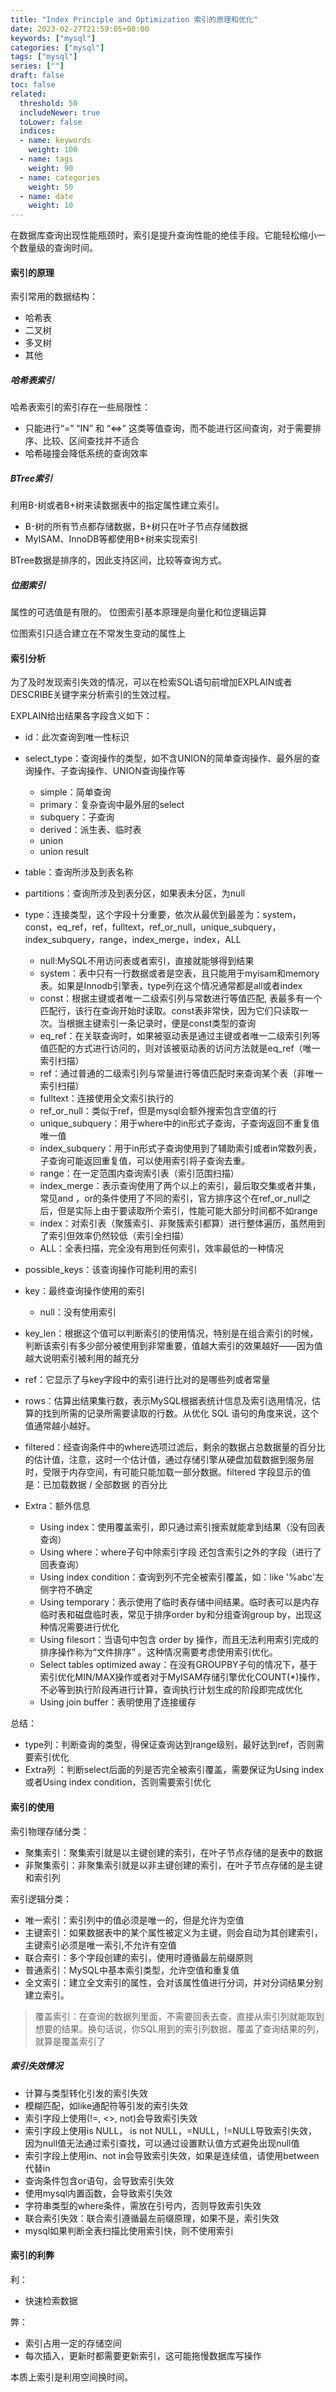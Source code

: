 ```yaml
---
title: "Index Principle and Optimization 索引的原理和优化"
date: 2023-02-27T21:59:05+08:00
keywords: ["mysql"]
categories: ["mysql"]
tags: ["mysql"]
series: [""]
draft: false
toc: false
related:
  threshold: 50
  includeNewer: true
  toLower: false
  indices:
  - name: keywords
    weight: 100
  - name: tags
    weight: 90
  - name: categories
    weight: 50
  - name: date
    weight: 10
---
```


在数据库查询出现性能瓶颈时，索引是提升查询性能的绝佳手段。它能轻松缩小一个数量级的查询时间。

#### 索引的原理

索引常用的数据结构：

- 哈希表
- 二叉树
- 多叉树
- 其他

##### 哈希表索引

哈希表索引的索引存在一些局限性：

- 只能进行“=” “IN” 和 “<=>” 这类等值查询，而不能进行区间查询，对于需要排序、比较、区间查找并不适合
- 哈希碰撞会降低系统的查询效率

##### BTree索引

利用B-树或者B+树来读数据表中的指定属性建立索引。

- B-树的所有节点都存储数据，B+树只在叶子节点存储数据
- MyISAM、InnoDB等都使用B+树来实现索引

BTree数据是排序的，因此支持区间，比较等查询方式。

##### 位图索引

属性的可选值是有限的。
位图索引基本原理是向量化和位逻辑运算

位图索引只适合建立在不常发生变动的属性上

#### 索引分析

为了及时发现索引失效的情况，可以在检索SQL语句前增加EXPLAIN或者DESCRIBE关键字来分析索引的生效过程。

EXPLAIN给出结果各字段含义如下：

- id：此次查询到唯一性标识
- select_type：查询操作的类型，如不含UNION的简单查询操作、最外层的查询操作、子查询操作、UNION查询操作等
  - simple：简单查询
  - primary：复杂查询中最外层的select
  - subquery：子查询
  - derived：派生表、临时表
  - union
  - union result
- table：查询所涉及到表名称
- partitions：查询所涉及到表分区，如果表未分区，为null
- type：连接类型，这个字段十分重要，依次从最优到最差为：system，const，eq_ref，ref，fulltext，ref_or_null，unique_subquery，index_subquery，range，index_merge，index，ALL
  - null:MySQL不用访问表或者索引，直接就能够得到结果
  - system：表中只有一行数据或者是空表，且只能用于myisam和memory表。如果是Innodb引擎表，type列在这个情况通常都是all或者index
  - const：根据主键或者唯一二级索引列与常数进行等值匹配, 表最多有一个匹配行，该行在查询开始时读取。const表非常快，因为它们只读取一次。当根据主键索引一条记录时，便是const类型的查询
  - eq_ref：在关联查询时，如果被驱动表是通过主键或者唯一二级索引列等值匹配的方式进行访问的，则对该被驱动表的访问方法就是eq_ref（唯一索引扫描）
  - ref：通过普通的二级索引列与常量进行等值匹配时来查询某个表（非唯一索引扫描）
  - fulltext：连接使用全文索引执行的
  - ref_or_null：类似于ref，但是mysql会额外搜索包含空值的行
  - unique_subquery：用于where中的in形式子查询，子查询返回不重复值唯一值
  - index_subquery：用于in形式子查询使用到了辅助索引或者in常数列表，子查询可能返回重复值，可以使用索引将子查询去重。
  - range：在一定范围内查询索引表（索引范围扫描）
  - index_merge：表示查询使用了两个以上的索引，最后取交集或者并集，常见and ，or的条件使用了不同的索引，官方排序这个在ref_or_null之后，但是实际上由于要读取所个索引，性能可能大部分时间都不如range
  - index：对索引表（聚簇索引、非聚簇索引都算）进行整体遍历，虽然用到了索引但效率仍然较低（索引全扫描）
  - ALL：全表扫描，完全没有用到任何索引，效率最低的一种情况

- possible_keys：该查询操作可能利用的索引
- key：最终查询操作使用的索引
  - null：没有使用索引
- key_len：根据这个值可以判断索引的使用情况，特别是在组合索引的时候，判断该索引有多少部分被使用到非常重要，值越大索引的效果越好——因为值越大说明索引被利用的越充分
- ref：它显示了与key字段中的索引进行比对的是哪些列或者常量
- rows：估算出结果集行数，表示MySQL根据表统计信息及索引选用情况，估算的找到所需的记录所需要读取的行数。从优化 SQL 语句的角度来说，这个值通常越小越好。
- filtered：经查询条件中的where选项过滤后，剩余的数据占总数据量的百分比的估计值，注意，这时一个估计值，通过存储引擎从硬盘加载数据到服务层时，受限于内存空间，有可能只能加载一部分数据。filtered 字段显示的值是：已加载数据 / 全部数据 的百分比
- Extra：额外信息
  - Using index：使用覆盖索引，即只通过索引搜索就能拿到结果（没有回表查询）
  - Using where：where子句中除索引字段 还包含索引之外的字段（进行了回表查询）
  - Using index condition：查询到列不完全被索引覆盖，如：like '%abc'左侧字符不确定
  - Using temporary：表示使用了临时表存储中间结果。临时表可以是内存临时表和磁盘临时表，常见于排序order by和分组查询group by，出现这种情况需要进行优化
  - Using filesort：当语句中包含 order by 操作，而且无法利用索引完成的排序操作称为“文件排序” 。这种情况需要考虑使用索引优化。
  - Select tables optimized away：在没有GROUPBY子句的情况下，基于索引优化MIN/MAX操作或者对于MyISAM存储引擎优化COUNT(*)操作，不必等到执行阶段再进行计算，查询执行计划生成的阶段即完成优化
  - Using join buffer：表明使用了连接缓存

总结：

- type列：判断查询的类型，得保证查询达到range级别，最好达到ref，否则需要索引优化
- Extra列 ：判断select后面的列是否完全被索引覆盖，需要保证为Using index或者Using index condition，否则需要索引优化

#### 索引的使用

索引物理存储分类：

- 聚集索引：聚集索引就是以主键创建的索引，在叶子节点存储的是表中的数据
- 非聚集索引：非聚集索引就是以非主键创建的索引，在叶子节点存储的是主键和索引列

索引逻辑分类：

- 唯一索引：索引列中的值必须是唯一的，但是允许为空值
- 主键索引：如果数据表中的某个属性被定义为主键，则会自动为其创建索引，主键索引必须是唯一索引,不允许有空值
- 联合索引：多个字段创建的索引，使用时遵循最左前缀原则
- 普通索引：MySQL中基本索引类型，允许空值和重复值
- 全文索引：建立全文索引的属性，会对该属性值进行分词，并对分词结果分别建立索引。

> 覆盖索引：在查询的数据列里面，不需要回表去查，直接从索引列就能取到想要的结果。换句话说，你SQL用到的索引列数据，覆盖了查询结果的列，就算是覆盖索引了

##### 索引失效情况

- 计算与类型转化引发的索引失效
- 模糊匹配，如like通配符等引发的索引失效
- 索引字段上使用(!=, <>, not)会导致索引失效
- 索引字段上使用is NULL， is not NULL，=NULL，!=NULL导致索引失效，因为null值无法通过索引查找，可以通过设置默认值方式避免出现null值
- 索引字段上使用in、not in会导致索引失效，如果是连续值，请使用between代替in
- 查询条件包含or语句，会导致索引失效
- 使用mysql内置函数，会导致索引失效
- 字符串类型的where条件，需放在引号内，否则导致索引失效
- 联合索引失效：联合索引遵循最左前缀原理，如果不是，索引失效
- mysql如果判断全表扫描比使用索引快，则不使用索引

#### 索引的利弊

利：

- 快速检索数据

弊：

- 索引占用一定的存储空间
- 每次插入，更新时都需要更新索引，这可能拖慢数据库写操作

本质上索引是利用空间换时间。
